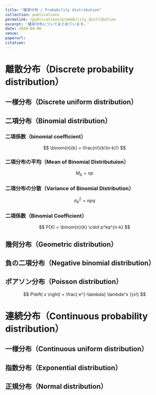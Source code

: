 ```yaml
---
title: "確率分布 / Probability distribution"
collection: publications
permalink: /publications/probability_distribution
excerpt: '確率分布についてまとめています。'
date: 2020-04-06
venue:
paperurl:
citation:
---
```


離散分布（Discrete probability distribution）
===

## 一様分布（Discrete uniform distribution）

## 二項分布（Binomial distribution）

### 二項係数（binomial coefficient）

$$
\binom{n}{k} = \frac{n!}{k!(n-k)!}
$$


### 二項分布の平均（Mean of Binomial Distributuion）


$$
M_b  = np
$$

### 二項分布の分散（Variance of Binomial Distribution）


$$
\sigma^2 _b  = npq
$$


### 二項係数（Binomial Coefficient）

$$
 P(X)  = \binom{n}{k} \cdot p^kq^{n-k}
$$


## 幾何分布（Geometric distribution）

## 負の二項分布（Negative binomial distribution）

## ポアソン分布（Poisson distribution）


$$
P\left( x \right) = \frac{ e^{-\lambda}  \lambda^x }{x!}
$$



連続分布（Continuous probability distribution）
===

## 一様分布（Continuous uniform distribution）

## 指数分布（Exponential distribution）

## 正規分布（Normal distribution）
